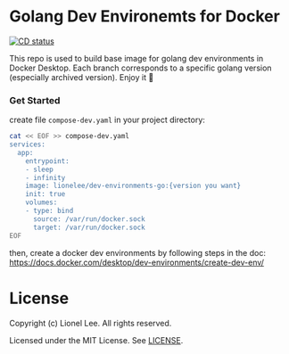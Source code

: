 # Golang Dev Environemts for Docker

[![CD status](https://github.com/lionelee/dev-environments-go/actions/workflows/cd.yml/badge.svg)](https://github.com/lionelee/dev-environments-go/actions/workflows/cd.yml)


This repo is used to build base image for golang dev environments in Docker Desktop. Each branch corresponds to a specific golang version (especially archived version). Enjoy it 👻

### Get Started
create file `compose-dev.yaml` in your project directory:
``` bash
cat << EOF >> compose-dev.yaml
services:
  app:
    entrypoint:
    - sleep
    - infinity
    image: lionelee/dev-environments-go:{version you want}
    init: true
    volumes:
    - type: bind
      source: /var/run/docker.sock
      target: /var/run/docker.sock
EOF
```

then, create a docker dev environments by following steps in the doc:
https://docs.docker.com/desktop/dev-environments/create-dev-env/

# License
Copyright (c) Lionel Lee. All rights reserved.

Licensed under the MIT License. See [LICENSE](https://github.com/lionelee/dev-environments-go/blob/master/LICENSE).
